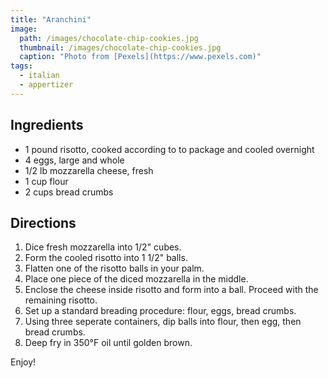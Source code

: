 ```yaml
---
title: "Aranchini"
image: 
  path: /images/chocolate-chip-cookies.jpg
  thumbnail: /images/chocolate-chip-cookies.jpg
  caption: "Photo from [Pexels](https://www.pexels.com)"
tags:
  - italian
  - appertizer
---
```


## Ingredients

* 1 pound risotto, cooked according to to package and cooled overnight
* 4 eggs, large and whole
* 1/2 lb mozzarella cheese, fresh
* 1 cup flour
* 2 cups bread crumbs

## Directions

1. Dice fresh mozzarella into 1/2" cubes.
2. Form the cooled risotto into 1 1/2" balls.
3. Flatten one of the risotto balls in your palm.
4. Place one piece of the diced mozzarella in the middle.
5. Enclose the cheese inside risotto and form into a ball. Proceed with the remaining risotto.
6. Set up a standard breading procedure: flour, eggs, bread crumbs.
7. Using three seperate containers, dip balls into flour, then egg, then bread crumbs.
8. Deep fry in 350°F oil until golden brown.

Enjoy!
